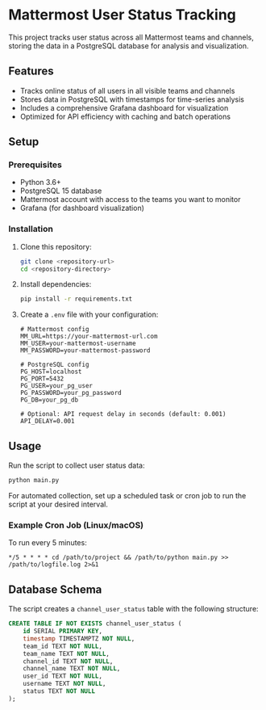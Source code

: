 # Mattermost User Status Tracking

This project tracks user status across all Mattermost teams and channels, storing the data in a PostgreSQL database for analysis and visualization.

## Features

- Tracks online status of all users in all visible teams and channels
- Stores data in PostgreSQL with timestamps for time-series analysis
- Includes a comprehensive Grafana dashboard for visualization
- Optimized for API efficiency with caching and batch operations

## Setup

### Prerequisites

- Python 3.6+
- PostgreSQL 15 database
- Mattermost account with access to the teams you want to monitor
- Grafana (for dashboard visualization)

### Installation

1. Clone this repository:
   ```bash
   git clone <repository-url>
   cd <repository-directory>
   ```

2. Install dependencies:
   ```bash
   pip install -r requirements.txt
   ```

3. Create a `.env` file with your configuration:
   ```
   # Mattermost config
   MM_URL=https://your-mattermost-url.com
   MM_USER=your-mattermost-username
   MM_PASSWORD=your-mattermost-password
   
   # PostgreSQL config
   PG_HOST=localhost
   PG_PORT=5432
   PG_USER=your_pg_user
   PG_PASSWORD=your_pg_password
   PG_DB=your_pg_db
   
   # Optional: API request delay in seconds (default: 0.001)
   API_DELAY=0.001
   ```

## Usage

Run the script to collect user status data:

```bash
python main.py
```

For automated collection, set up a scheduled task or cron job to run the script at your desired interval.

### Example Cron Job (Linux/macOS)

To run every 5 minutes:

```
*/5 * * * * cd /path/to/project && /path/to/python main.py >> /path/to/logfile.log 2>&1
```

## Database Schema

The script creates a `channel_user_status` table with the following structure:

```sql
CREATE TABLE IF NOT EXISTS channel_user_status (
    id SERIAL PRIMARY KEY,
    timestamp TIMESTAMPTZ NOT NULL,
    team_id TEXT NOT NULL,
    team_name TEXT NOT NULL,
    channel_id TEXT NOT NULL,
    channel_name TEXT NOT NULL,
    user_id TEXT NOT NULL,
    username TEXT NOT NULL,
    status TEXT NOT NULL
);
```